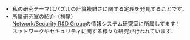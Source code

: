 - 私の研究テーマはパズルの計算複雑さに関する定理を発見することです。
- 所属研究室の紹介（横尾）  
    [Network/Security R&D Group](https://net.hiroshima-u.ac.jp/)の情報システム研究室に所属してます！  
    ネットワークやセキュリティに関する様々な研究が行われています．
